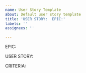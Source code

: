 ```yaml
---
name: User Story Template
about: Default user story template
title: 'USER STORY:  EPIC:'
labels: ''
assignees: ''

---
```


EPIC:

USER STORY:

CRITERIA:
